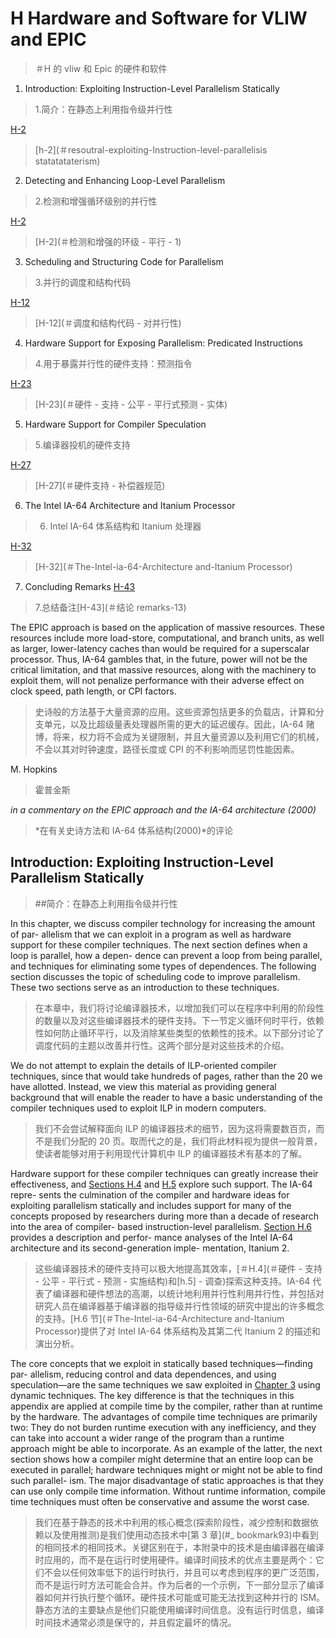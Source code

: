 # H Hardware and Software for VLIW and EPIC

> ＃H 的 vliw 和 Epic 的硬件和软件

1. Introduction: Exploiting Instruction-Level Parallelism Statically

> 1.简介：在静态上利用指令级并行性

[H-2](#introduction-exploiting-instruction-level-parallelism-statically)

> [h-2](＃resoutral-exploiting-Instruction-level-parallelisis statatataterism)

2. Detecting and Enhancing Loop-Level Parallelism

> 2.检测和增强循环级别的并行性

[H-2](#detecting-and-enhancing-loop-level-parallelism-1)

> [H-2](＃检测和增强的环级 - 平行 - 1)

3. Scheduling and Structuring Code for Parallelism

> 3.并行的调度和结构代码

[H-12](#scheduling-and-structuring-code-for-parallelism)

> [H-12](＃调度和结构代码 - 对并行性)

4. Hardware Support for Exposing Parallelism: Predicated Instructions

> 4.用于暴露并行性的硬件支持：预测指令

[H-23](#hardware-support-for-exposing-parallelism-predicated-instructions)

> [H-23](＃硬件 - 支持 - 公平 - 平行式预测 - 实体)

5. Hardware Support for Compiler Speculation

> 5.编译器投机的硬件支持

[H-27](#hardware-support-for-compiler-speculation)

> [H-27](＃硬件支持 - 补偿器规范)

6. The Intel IA-64 Architecture and Itanium Processor

> 6. Intel IA-64 体系结构和 Itanium 处理器

[H-32](#the-intel-ia-64-architecture-and-itanium-processor)

> [H-32](＃The-Intel-ia-64-Architecture and-Itanium Processor)

7. Concluding Remarks [H-43](#concluding-remarks-13)

> 7.总结备注[H-43](＃结论 remarks-13)

The EPIC approach is based on the application of massive resources. These resources include more load-store, computational, and branch units, as well as larger, lower-latency caches than would be required for a superscalar processor. Thus, IA-64 gambles that, in the future, power will not be the critical limitation, and that massive resources, along with the machinery to exploit them, will not penalize performance with their adverse effect on clock speed, path length, or CPI factors.

> 史诗般的方法基于大量资源的应用。这些资源包括更多的负载店，计算和分支单元，以及比超级量表处理器所需的更大的延迟缓存。因此，IA-64 赌博，将来，权力将不会成为关键限制，并且大量资源以及利用它们的机械，不会以其对时钟速度，路径长度或 CPI 的不利影响而惩罚性能因素。

M. Hopkins

> 霍普金斯

_in a commentary on the EPIC approach and the IA-64 architecture (2000)_

> *在有关史诗方法和 IA-64 体系结构(2000)*的评论

## Introduction: Exploiting Instruction-Level Parallelism Statically

> ##简介：在静态上利用指令级并行性

In this chapter, we discuss compiler technology for increasing the amount of par- allelism that we can exploit in a program as well as hardware support for these compiler techniques. The next section defines when a loop is parallel, how a depen- dence can prevent a loop from being parallel, and techniques for eliminating some types of dependences. The following section discusses the topic of scheduling code to improve parallelism. These two sections serve as an introduction to these techniques.

> 在本章中，我们将讨论编译器技术，以增加我们可以在程序中利用的阶段性的数量以及对这些编译器技术的硬件支持。下一节定义循环何时平行，依赖性如何防止循环平行，以及消除某些类型的依赖性的技术。以下部分讨论了调度代码的主题以改善并行性。这两个部分是对这些技术的介绍。

We do not attempt to explain the details of ILP-oriented compiler techniques, since that would take hundreds of pages, rather than the 20 we have allotted. Instead, we view this material as providing general background that will enable the reader to have a basic understanding of the compiler techniques used to exploit ILP in modern computers.

> 我们不会尝试解释面向 ILP 的编译器技术的细节，因为这将需要数百页，而不是我们分配的 20 页。取而代之的是，我们将此材料视为提供一般背景，使读者能够对用于利用现代计算机中 ILP 的编译器技术有基本的了解。

Hardware support for these compiler techniques can greatly increase their effectiveness, and [Sections H.4](#hardware-support-for-exposing-parallelism-predicated-instructions) and [H.5](#hardware-support-for-compiler-speculation) explore such support. The IA-64 repre- sents the culmination of the compiler and hardware ideas for exploiting parallelism statically and includes support for many of the concepts proposed by researchers during more than a decade of research into the area of compiler- based instruction-level parallelism. [Section H.6](#the-intel-ia-64-architecture-and-itanium-processor) provides a description and perfor- mance analyses of the Intel IA-64 architecture and its second-generation imple- mentation, Itanium 2.

> 这些编译器技术的硬件支持可以极大地提高其效率，[＃H.4](＃硬件 - 支持 - 公平 - 平行式 - 预测 - 实施结构)和[h.5] - 调查)探索这种支持。IA-64 代表了编译器和硬件想法的高潮，以统计地利用并行性利用并行性，并包括对研究人员在编译器基于编译器的指导级并行性领域的研究中提出的许多概念的支持。[H.6 节](＃The-Intel-ia-64-Architecture and-Itanium Processor)提供了对 Intel IA-64 体系结构及其第二代 Itanium 2 的描述和演出分析。

The core concepts that we exploit in statically based techniques—finding par- allelism, reducing control and data dependences, and using speculation—are the same techniques we saw exploited in [Chapter 3](#_bookmark93) using dynamic techniques. The key difference is that the techniques in this appendix are applied at compile time by the compiler, rather than at runtime by the hardware. The advantages of compile time techniques are primarily two: They do not burden runtime execution with any inefficiency, and they can take into account a wider range of the program than a runtime approach might be able to incorporate. As an example of the latter, the next section shows how a compiler might determine that an entire loop can be executed in parallel; hardware techniques might or might not be able to find such parallel- ism. The major disadvantage of static approaches is that they can use only compile time information. Without runtime information, compile time techniques must often be conservative and assume the worst case.

> 我们在基于静态的技术中利用的核心概念(探索阶段性，减少控制和数据依赖以及使用推测)是我们使用动态技术中[第 3 章](#\_ bookmark93)中看到的相同技术的相同技术。关键区别在于，本附录中的技术是由编译器在编译时应用的，而不是在运行时使用硬件。编译时间技术的优点主要是两个：它们不会以任何效率低下的运行时执行，并且可以考虑到程序的更广泛范围，而不是运行时方法可能会合并。作为后者的一个示例，下一部分显示了编译器如何并行执行整个循环。硬件技术可能或可能无法找到这种并行的 ISM。静态方法的主要缺点是他们只能使用编译时间信息。没有运行时信息，编译时间技术通常必须是保守的，并且假定最坏的情况。
